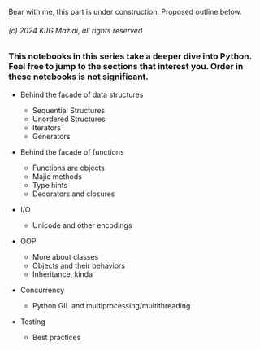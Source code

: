 Bear with me, this part is under construction. Proposed outline below. 

###### (c) 2024 KJG Mazidi, all rights reserved

### This notebooks in this series take a deeper dive into Python. Feel free to jump to the sections that interest you. Order in these notebooks is not significant.

* Behind the facade of data structures
	* Sequential Structures
	* Unordered Structures
	* Iterators
	* Generators
	
* Behind the facade of functions
	* Functions are objects
	* Majic methods
	* Type hints
	* Decorators and closures

* I/O
	* Unicode and other encodings

* OOP
	* More about classes
	* Objects and their behaviors
	* Inheritance, kinda

* Concurrency
	* Python GIL and multiprocessing/multithreading


* Testing
	* Best practices
